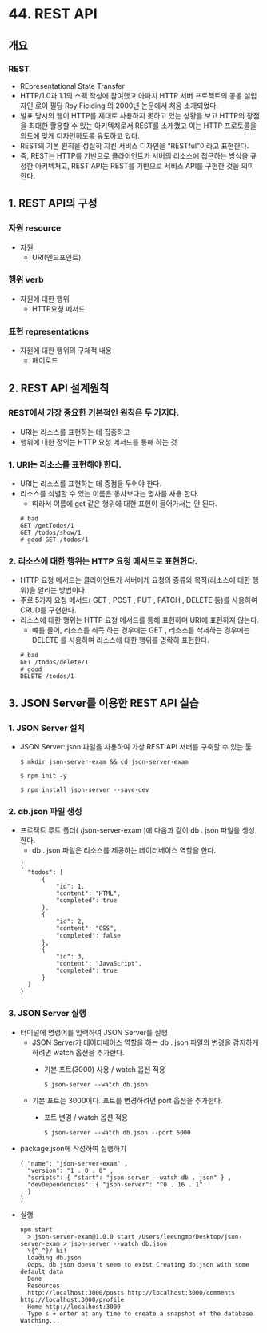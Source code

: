 # 44. REST API

## 개요

### REST

- REpresentational State Transfer
- HTTP/1.0과 1.1의 스펙 작성에 참여했고 아파치 HTTP 서버 프로젝트의 공동 설립자인 로이 필딩 Roy Fielding 의 2000년 논문에서 처음 소개되었다.
- 발표 당시의 웹이 HTTP를 제대로 사용하지 못하고 있는 상황을 보고 HTTP의 장점을 최대한 활용할 수 있는 아키텍처로서 REST를 소개했고 이는 HTTP 프로토콜을 의도에 맞게 디자인하도록 유도하고 있다.
- REST의 기본 원칙을 성실히 지킨 서비스 디자인을 “RESTful”이라고 표현한다.
- 즉, REST는 HTTP를 기반으로 클라이언트가 서버의 리소스에 접근하는 방식을 규정한 아키텍처고, REST API는 REST를 기반으로 서비스 API를 구현한 것을 의미한다.

###

## 1. REST API의 구성

### 자원 resource

- 자원
  - URI(엔드포인트)

### 행위 verb

- 자원에 대한 행위
  - HTTP요청 메서드

### 표현 representations

- 자원에 대한 행위의 구체적 내용
  - 페이로드

## 2. REST API 설계원칙

### REST에서 가장 중요한 기본적인 원칙은 두 가지다.

- URI는 리소스를 표현하는 데 집중하고
- 행위에 대한 정의는 HTTP 요청 메서드를 통해 하는 것

### 1. URI는 리소스를 표현해야 한다.

- URI는 리소스를 표현하는 데 중점을 두어야 한다.
- 리소스를 식별할 수 있는 이름은 동사보다는 명사를 사용 한다.
  - 따라서 이름에 get 같은 행위에 대한 표현이 들어가서는 안 된다.
  ```
  # bad
  GET /getTodos/1
  GET /todos/show/1
  # good GET /todos/1
  ```

### 2. 리소스에 대한 행위는 HTTP 요청 메서드로 표현한다.

- HTTP 요청 메서드는 클라이언트가 서버에게 요청의 종류와 목적(리소스에 대한 행위)을 알리는 방법이다.
- 주로 5가지 요청 메서드( GET , POST , PUT , PATCH , DELETE 등)를 사용하여 CRUD를 구현한다.
- 리소스에 대한 행위는 HTTP 요청 메서드를 통해 표현하며 URI에 표현하지 않는다.
  - 예를 들어, 리소스를 취득 하는 경우에는 GET , 리소스를 삭제하는 경우에는 DELETE 를 사용하여 리소스에 대한 행위를 명확히 표현한다.
  ```
  # bad
  GET /todos/delete/1
  # good
  DELETE /todos/1
  ```

## 3. JSON Server를 이용한 REST API 실습

### 1. JSON Server 설치

- JSON Server: json 파일을 사용하여 가상 REST API 서버를 구축할 수 있는 툴
  ```
  $ mkdir json-server-exam && cd json-server-exam
  
  $ npm init -y
  
  $ npm install json-server --save-dev
  ```

### 2. db.json 파일 생성

- 프로젝트 루트 폴더( /json-server-exam )에 다음과 같이 db . json 파일을 생성한다.
  - db . json 파일은 리소스를 제공하는 데이터베이스 역할을 한다.
  ```
  {
    "todos": [
        {
            "id": 1,
            "content": "HTML",
            "completed": true
        },
        {
            "id": 2,
            "content": "CSS",
            "completed": false
        },
        {
            "id": 3,
            "content": "JavaScript",
            "completed": true
        }
    ]
  }
  ```

### 3. JSON Server 실행

- 터미널에 명령어를 입력하여 JSON Server를 실행
  - JSON Server가 데이터베이스 역할을 하는 db . json 파일의 변경을 감지하게 하려면 watch 옵션을 추가한다.
    - 기본 포트(3000) 사용 / watch 옵션 적용

      `$ json-server --watch db.json`
  - 기본 포트는 3000이다. 포트를 변경하려면 port 옵션을 추가한다.
    - 포트 변경 / watch 옵션 적용

      `$ json-server --watch db.json --port 5000`
- package.json에 작성하여 실행하기
  ```
  { "name": "json-server-exam" ,
    "version": "1 . 0 . 0" ,
    "scripts": { "start": "json-server --watch db . json" } ,
    "devDependencies": { "json-server": "^0 . 16 . 1"
    }
  }
  ```
- 실행
  ```
  npm start
    > json-server-exam@1.0.0 start /Users/leeungmo/Desktop/json-server-exam > json-server --watch db.json
    \{^_^}/ hi!
    Loading db.json
    Oops, db.json doesn't seem to exist Creating db.json with some default data
    Done
    Resources
    http://localhost:3000/posts http://localhost:3000/comments http://localhost:3000/profile
    Home http://localhost:3000
    Type s + enter at any time to create a snapshot of the database Watching...
  ```
